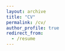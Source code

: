 ```yaml
---
layout: archive
title: "CV"
permalink: /cv/
author_profile: true
redirect_from:
  - /resume
---
```


<object data="{{ site.url }}{{ site.baseurl }}/files/Schnidman_CV_202506.pdf" width="1000" height="1000" type="application/pdf"></object>